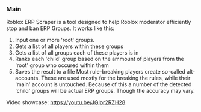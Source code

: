 ### Main
Roblox ERP Scraper is a tool designed to help Roblox moderator efficiently stop and ban ERP Groups.
It works like this:
1. Input one or more 'root' groups.
2. Gets a list of all players within these groups
3. Gets a list of all groups each of these players is in
4. Ranks each 'child' group based on the ammount of players from the 'root' group who occured within them
5. Saves the result to a file
Most rule-breaking players create so-called alt-accounts. These are used mostly for the breaking the rules, while their 'main' account is untouched.
Because of this a number of the detected 'child' groups will be actual ERP groups. Though the accuracy may vary.

Video showcase: https://youtu.be/JGIpr2RZH28
